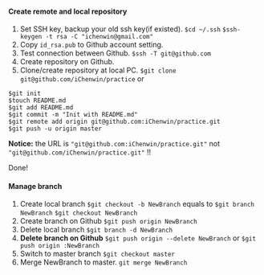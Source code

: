 #### Create remote and local repository
1. Set SSH key, backup your old ssh key(if existed).
`$cd ~/.ssh`
`$ssh-keygen -t rsa -C "ichenwin@gmail.com"`
2. Copy `id_rsa.pub` to Github account setting.
3. Test connection between Github.
`$ssh -T git@github.com`
4. Create repository on Github.
5. Clone/create repository at local PC.
`$git clone git@github.com/iChenwin/practice`
or

```
$git init
$touch README.md
$git add README.md
$git commit -m "Init with README.md"
$git remote add origin git@github.com:iChenwin/practice.git
$git push -u origin master
```
**Notice:** the URL is `"git@github.com:iChenwin/practice.git"` not `"git@github.com/iChenwin/practice.git"` !!

Done!
#### Manage branch
1. Create local branch
`$git checkout -b NewBranch`
equals to
`$git branch NewBranch`
`$git checkout NewBranch`
2. Create branch on Github
`$git push origin NewBranch`
3. Delete local branch
`$git branch -d NewBranch`
4. **Delete branch on Github**
`$git push origin --delete NewBranch`
or
`$git push origin :NewBranch`
5. Switch to master branch
`$git checkout master`
6. Merge NewBranch to master.
`git merge NewBranch`
